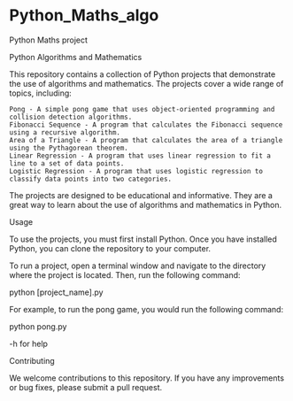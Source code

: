# Python_Maths_algo
Python Maths project

Python Algorithms and Mathematics

This repository contains a collection of Python projects that demonstrate the use of algorithms and mathematics. The projects cover a wide range of topics, including:

    Pong - A simple pong game that uses object-oriented programming and collision detection algorithms.
    Fibonacci Sequence - A program that calculates the Fibonacci sequence using a recursive algorithm.
    Area of a Triangle - A program that calculates the area of a triangle using the Pythagorean theorem.
    Linear Regression - A program that uses linear regression to fit a line to a set of data points.
    Logistic Regression - A program that uses logistic regression to classify data points into two categories.

The projects are designed to be educational and informative. They are a great way to learn about the use of algorithms and mathematics in Python.

Usage

To use the projects, you must first install Python. Once you have installed Python, you can clone the repository to your computer.

To run a project, open a terminal window and navigate to the directory where the project is located. Then, run the following command:

python [project_name].py

For example, to run the pong game, you would run the following command:

python pong.py

-h for help

Contributing

We welcome contributions to this repository. If you have any improvements or bug fixes, please submit a pull request.
